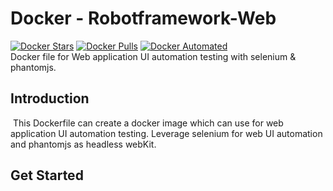 # Docker - Robotframework-Web
[![Docker Stars](https://img.shields.io/docker/stars/charleshsiao/docker-robotframework-web.svg)](https://hub.docker.com/r/charleshsiao/docker-robotframework-web/)
[![Docker Pulls](https://img.shields.io/docker/pulls/charleshsiao/docker-robotframework-web.svg)](https://hub.docker.com/r/charleshsiao/docker-robotframework-web/)
[![Docker Automated](https://img.shields.io/docker/automated/charleshsiao/docker-robotframework-web.svg)](https://hub.docker.com/r/charleshsiao/docker-robotframework-web/) <br>
  Docker file for Web application UI automation testing with selenium & phantomjs. 

## Introduction
  This Dockerfile can create a docker image which can use for web application UI automation testing.
  Leverage selenium for web UI automation and phantomjs as headless webKit.

## Get Started
